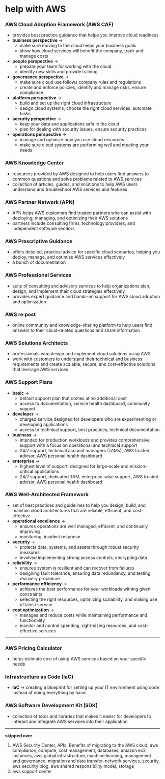 # help with AWS
### AWS Cloud Adoption Framework (AWS CAF)
- provides best practice guidance that helps you improve cloud readiness
- **business perspective** -> 
	- make sure moving to the cloud helps your business goals
	- show how cloud services will benefit the company, track and manage costs
- **people perspective** -> 
	- prepare your team for working with the cloud
	- identify new skills and provide training
- **governance perspective** -> 
	- make sure cloud use follows company rules and regulations
	- create and enforce policies, identify and manage risks, ensure compliance
- **platform perspective** -> 
	- build and set up the right cloud infrastructure
	- design cloud systems, choose the right cloud services, automate tasks
- **security perspective** -> 
	- keep your data and applications safe in the cloud
	- plan for dealing with security issues, ensure security practices
- **operations perspective** -> 
	- manage and optimize how you use cloud resources
	- make sure cloud systems are performing well and meeting your needs
### AWS Knowledge Center
- resources provided by AWS designed to help users find answers to common questions and solve problems related to AWS services
- collection of articles, guides, and solutions to help AWS users understand and troubleshoot AWS services and features
### AWS Partner Network (APN)
- APN helps AWS customers find trusted partners who can assist with deploying, managing, and optimizing their AWS solutions
- partners include consulting firms, technology providers, and independent software vendors
### AWS Prescriptive Guidance
- offers detailed, practical advice for specific cloud scenarios, helping you deploy, manage, and optimize AWS services effectively
- a bunch of documentation
### AWS Professional Services
- suite of consulting and advisory services to help organizations plan, design, and implement their cloud strategies effectively
- provides expert guidance and hands-on support for AWS cloud adoption and optimization
### AWS re:post
- online community and knowledge-sharing platform to help users find answers to their cloud-related questions and share information
### AWS Solutions Architects
- professionals who design and implement cloud solutions using AWS
- work with customers to understand their technical and business requirements and create scalable, secure, and cost-effective solutions that leverage AWS services
### AWS Support Plans
- **basic** -> 
	- default support plan that comes at no additional cost
	- access to documentation, service health dashboard, community support
- **developer** -> 
	- charged service designed for developers who are experimenting or developing applications
	- access to technical support, best practices, technical documentation
- **business** -> 
	- intended for production workloads and provides comprehensive support with a focus on operational and technical support
	- 24/7 support, technical account managers (TAMs),  AWS trusted advisor, AWS personal health dashboard
- **enterprise** -> 
	- highest level of support, designed for large-scale and mission-critical applications
	- 24/7 support, dedicated TAM, enterprise-wise support, AWS trusted advisor, AWS personal health dashboard
### AWS Well-Architected Framework
- set of best practices and guidelines to help you design, build, and maintain cloud architectures that are reliable, efficient, and cost-effective
- **operational excellence** -> 
	- ensures operations are well managed, efficient, and continually improving
	- monitoring, incident response
- **security** -> 
	- protects data, systems, and assets through robust security measures
	- involved implementing strong access controls, encrypting data
- **reliability** -> 
	- ensures system is resilient and can recover from failures
	- designing fault tolerance, ensuring data redundancy, and testing recovery procedure
- **performance efficiency** -> 
	- achieves the best performance for your workloads withing given constraints
	- selecting the right resources, optimizing scalability, and making use of latest service
- **cost optimization** -> 
	- manages and reduce costs while maintaining performance and functionality
	- monitor and control spending, right-sizing resources, and cost-effective services
---
### AWS Pricing Calculator
- helps estimate cost of using AWS services based on your specific needs

### Infrastructure as Code (IaC)
- **IaC** -> creating a blueprint for setting up your IT environment using code instead of doing everything by hand

### AWS Software Development Kit (SDK)
- collection of tools and libraries that makes it easier for developers to interact and integrate AWS services into their application

---

**skipped over**
1. AWS Security Center, APIs, Benefits of migrating to the AWS cloud, aws compliance, compute, cost management, databases, amazon ec2 instances, aws global infrastructure, machine learning, management and governance, migration and data transfer, network services, security, aws security blog, aws shared responsibility model, storage
2. aws support center